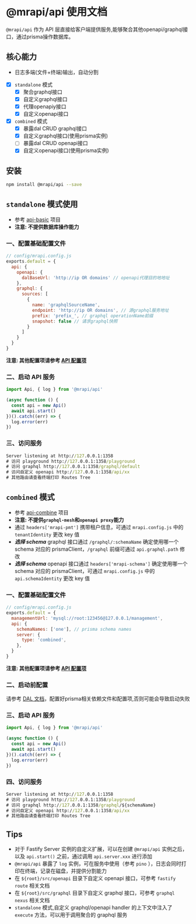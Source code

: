 # @mrapi/api 使用文档

`@mrapi/api` 作为 API 层直接给客户端提供服务,能够聚合其他openapi/graphql接口，通过prisma操作数据库。


## 核心能力

- 日志多端(文件+终端)输出，自动分割
- [x] `standalone` 模式
  - [x] 聚合graphql接口
  - [x] 自定义graphql接口
  - [x] 代理openapiy接口
  - [x] 自定义openapi接口
- [x] `combined` 模式
  - [x] 暴露dal CRUD graphql接口
  - [x] 自定义graphql接口(使用prisma实例)
  - [ ] 暴露dal CRUD openapi接口
  - [x] 自定义openapi接口(使用prisma实例)

## 安装

```bash
npm install @mrapi/api --save
```

## `standalone` 模式使用
- 参考 [api-basic](https://github.com/mrapi-js/mrapi/tree/docs-v1/examples/api-basic) 项目
- **注意\: 不提供数据库操作能力**

### 一、配置基础配置文件

```js
// config/mrapi.config.js
exports.default = {
  api: {
    openapi: {
      dalBaseUrl: 'http://ip OR domains' // openapi代理目的地地址
    },
    graphql: {
      sources: [
        {
          name: 'graphqlSourceName',
          endpoint: 'http://ip OR domains', // 源graphql服务地址
          prefix: 'prefix_', // graphql operationName前缀
          snapshot: false // 请求graphql快照
        }
      ]
    }
  }
}
```
**注意\: 其他配置项请参考 [API 配置项](https://mrapi-js.github.io/docs/zh/Configuration/API.html)**

### 二、启动 API 服务
```ts
import Api, { log } from '@mrapi/api'

(async function () {
  const api = new Api()
  await api.start()
})().catch((err) => {
  log.error(err)
})
```

### 三、访问服务

```cmd
Server listening at http://127.0.0.1:1358
# 访问 playground http://127.0.0.1:1358/playground
# 访问 graphql http://127.0.0.1:1358/graphql/default
# 访问自定义 openapi http://127.0.0.1:1358/api/xx
# 其他路由请查看终端打印 Routes Tree
```

## `combined` 模式
- 参考 [api-combine](https://github.com/mrapi-js/mrapi/tree/docs-v1/examples/api-combine) 项目
- **注意\: 不提供`graphql-mesh`和`openapi proxy`能力**
- 通过 `headers['mrapi-pmt']` 携带租户信息，可通过 `mrapi.config.js` 中的 `tenantIdentity` 更改 key 值
- **_选择 schema_** graphql 接口通过 `/graphql/:schemaName` 确定使用哪一个 schema 对应的 prismaClient，`/graphql` 前缀可通过 `api.graphql.path` 修改
- **_选择 schema_** openapi 接口通过 `headers['mrapi-schema']` 确定使用哪一个 schema 对应的 prismaClient，可通过 `mrapi.config.js` 中的`api.schemaIdentity` 更改 key 值

### 一、配置基础配置文件

```js
// config/mrapi.config.js
exports.default = {
  managementUrl: 'mysql://root:123456@127.0.0.1/management',
  api: {
    schemaNames: ['one'], // prisma schema names
    server: {
      type: 'combined',
    },
  }
}
```
**注意\: 其他配置项请参考 [API 配置项](https://mrapi-js.github.io/docs/zh/Configuration/API.html)**

### 二、启动前配置
请参考 [DAL 文档](https://mrapi-js.github.io/docs/zh/Configuration/DAL.html)，配置好prisma相关依赖文件和配置项,否则可能会导致启动失败

### 三、启动 API 服务
```ts
import Api, { log } from '@mrapi/api'

(async function () {
  const api = new Api()
  await api.start()
})().catch((err) => {
  log.error(err)
})
```

### 四、访问服务
```cmd
Server listening at http://127.0.0.1:1358
# 访问 playground http://127.0.0.1:1358/playground
# 访问 graphql http://127.0.0.1:1358/graphql/${schemaName}
# 访问自定义 openapi http://127.0.0.1:1358/api/xx
# 其他路由请查看终端打印 Routes Tree
```

## Tips
- 对于 Fastify Server 实例的自定义扩展，可以在创建 `@mrapi/api` 实例之后，以及 `api.start()` 之前，通过调用 `api.server.xxx` 进行添加
- `@mrapi/api` 暴露了 `log` 实例，可在服务中使用（参考 `pino` ），日志会同时打印在终端，记录在磁盘，并提供分割能力
- 在 `${root}/src/openapi` 目录下自定义 openapi 接口，可参考 `fastify route` 相关文档
- 在 `${root}/src/graphql` 目录下自定义 graphql 接口，可参考 `graphql nexus` 相关文档
- `standalone` 模式,自定义 graphql/openapi handler 的上下文中注入了 `execute` 方法，可以用于调用聚合的 graphql 服务

